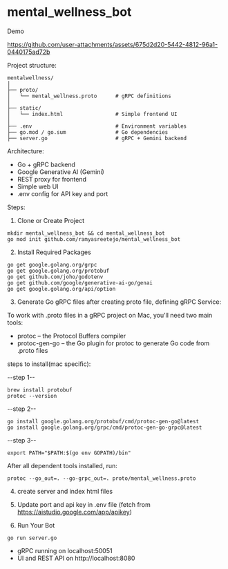 # mental_wellness_bot

Demo

https://github.com/user-attachments/assets/675d2d20-5442-4812-96a1-0440175ad72b

Project structure:

```
mentalwellness/
│
├── proto/
│   └── mental_wellness.proto      # gRPC definitions
│
├── static/
│   └── index.html                 # Simple frontend UI
│
├── .env                           # Environment variables
├── go.mod / go.sum                # Go dependencies
├── server.go                      # gRPC + Gemini backend
```

Architecture:

* Go + gRPC backend
* Google Generative AI (Gemini)
* REST proxy for frontend
* Simple web UI
* .env config for API key and port

Steps:

1. Clone or Create Project

```
mkdir mental_wellness_bot && cd mental_wellness_bot
go mod init github.com/ramyasreetejo/mental_wellness_bot
```


2. Install Required Packages

```
go get google.golang.org/grpc
go get google.golang.org/protobuf
go get github.com/joho/godotenv
go get github.com/google/generative-ai-go/genai
go get google.golang.org/api/option
```


3. Generate Go gRPC files after creating proto file, defining gRPC Service:

To work with .proto files in a gRPC project on Mac, you'll need two main tools:

- protoc – the Protocol Buffers compiler
- protoc-gen-go – the Go plugin for protoc to generate Go code from .proto files

steps to install(mac specific):

--step 1--
```
brew install protobuf
protoc --version
```

--step 2--
```
go install google.golang.org/protobuf/cmd/protoc-gen-go@latest
go install google.golang.org/grpc/cmd/protoc-gen-go-grpc@latest
```

--step 3--
```
export PATH="$PATH:$(go env GOPATH)/bin"
```

After all dependent tools installed, run:

```
protoc --go_out=. --go-grpc_out=. proto/mental_wellness.proto
```


4. create server and index html files


5. Update port and api key in .env file (fetch from https://aistudio.google.com/app/apikey)


6. Run Your Bot

```
go run server.go
```

- gRPC running on localhost:50051
- UI and REST API on http://localhost:8080
